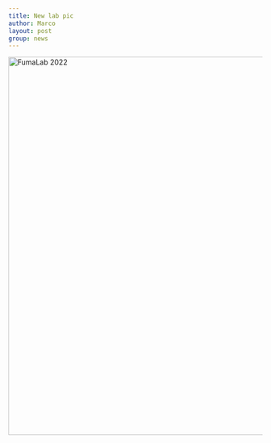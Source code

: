 ```yaml
---
title: New lab pic
author: Marco
layout: post
group: news
---
```

<img src="/static/img/labpics/202202.jpeg" alt="FumaLab 2022" width="750">
